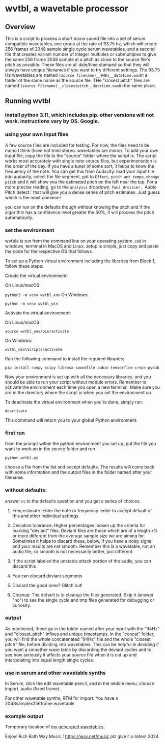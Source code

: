 # wvtbl, a wavetable processor

## Overview
This is a script to process a short mono sound file into a set of serum compatible wavetables, one group at the rate of 93.75 hz, which will create 256 frames of 2048 sample single cycle serum wavetables, and a second file that creates variant number of integer multiples or submultiples to give the same 256 frame 2048 sample at a pitch as close to the source file's pitch as possible.  These files are all date/time stamped so that they will always have unique filenames if you want to try different settings. The 93.75 Hz wavetables are named `(source filename)__94Hz__datetime.wav`in a folder of the same name as the source file. THe "closest pitch" files are named `(source filename)__closestpitch__datetime.wav`in the same place.

## Running wvtbl

### Install python 3.11, which includes pip. other versions will not work.  instructions vary by OS. Google.

### using your own input files
A few source files are included for testing.  For now, the files need to be mono I think (have not tried stereo. wavetables are mono).  To add your own input file, copy the file to the "source" folder where the script is. The script works most accurately with single note source files, but experimentation is the order of the day.  If you have a tuner of some sort, it helps to know the frequency of the note.  You can get this from Audacity: load your input file into audacity, select the file segment, got to `Effect`, `pitch and tempo`, `change pitch` and it will show you the estimated pitch on the left near the top. For a more precise reading, go to the `analysis` dropdown, `Paul Brossier, `Aubio Pitch detect:` that will give you a dense series of pitch estimates. Just guess which is the most common!

you can run on the defaults though without knowing the pitch and if the algorithm has a confidence level greater the 50%, it will process the pitch automatically. 

### set the environment

wvtble is run from the command line on your operating system. `cmd` in windows, terminal in MacOS and Linux.  setup is simple, just copy and paste the code for the respective OS that follows.

To set up a Python virtual environment including the libraries from Block 1, follow these steps:

Create the virtual environment:

On Linux/macOS:

`python3 -m venv wvtbl_env`
On Windows:

`python -m venv wvtbl_win`

Activate the virtual environment:

On Linux/macOS:

`source wvtbl_env/bin/activate`

On Windows:

`wvtbl_win\Scripts\activate`

Run the following command to install the required libraries:

`pip install numpy scipy librosa soundfile aubio tensorflow crepe pydub`

Now your environment is set up with all the necessary libraries, and you should be able to run your script without module errors. Remember to activate the environment each time you open a new terminal. Make sure you are in the directory where the script is when you set the environment up.

To deactivate the virtual environment when you're done, simply run:

`deactivate`

This command will return you to your global Python environment.

### first run
from the prompt within the python environment you set up, put the file you want to work on in the source folder and run 

`python wvtbl.py`

choose a file from the list and accept defaults.  The results will come back with some information and the output files in the folder named after your filename.

### without defaults:

answer `no` to the defaults question and you get a series of choices.

1. Freq estimate. Enter the note or frequency. enter to accept default of this and other individual settings. 

2. Deviation tolerance.  Higher percentages loosen up the criteria for marking "deviant" files. Deviant files are those which are of a length x% or more different from the average sample size we are aiming for.  Sometimes it helps to discard these, below, if you have a noisy signal and your results are not smooth. Remember this is a wavetable, not an audio file, so smooth is not necessarily better, just different.  

3. If the script labeled the unstable attack portion of the audio, you can discard this

4. You can discard deviant segments

5. Discard the good ones? Glitch out!

6. Cleanup: The default is to cleanup the files generated.  Skip it (answer "no") to see the single cycle and tmp files generated for debugging or curiosity.

### output

As mentioned, these go in the folder named after your input with the "94Hz" and "closest_pitch" infixes and unique timestamps.  In the "concat" folder, you will find the whole concatenated "94Hz" file and the whole "closest pitch" file, before dividing into wavetables.  This can be helpful in deciding if you want a smoother wave table by discarding the deviant cycles and to see how seriously it affects your source file when it is cut up and interpolating into equal length single cycles.

### use in serum and other wavetable synths

In Serum, click the edit wavetable pencil, and in the middle menu, choose import, audio (fixed frame).

For other wavetable synths, RTM for import.  You have a 2048samplex256frame wavetable.

### example output

Temporary location of [my generated wavetables](http://digix.manoa.hawaii.edu/rreplay/wavetables/).

Enjoy!
Rich Rath
Way Music / https://way.net/music plz give it a listen!
2024
